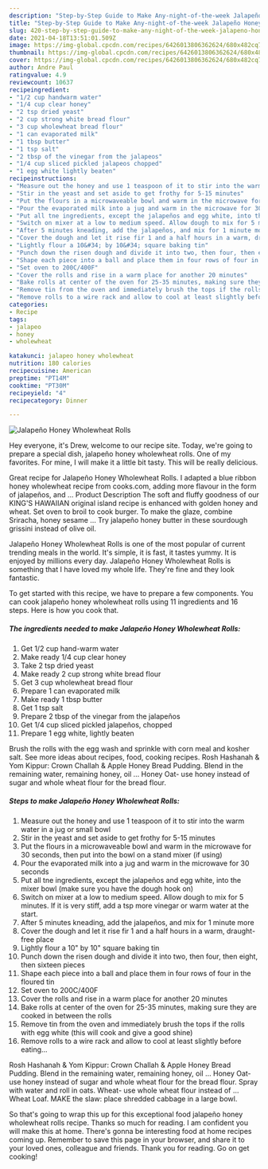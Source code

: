 ```yaml
---
description: "Step-by-Step Guide to Make Any-night-of-the-week Jalapeño Honey Wholewheat Rolls"
title: "Step-by-Step Guide to Make Any-night-of-the-week Jalapeño Honey Wholewheat Rolls"
slug: 420-step-by-step-guide-to-make-any-night-of-the-week-jalapeno-honey-wholewheat-rolls
date: 2021-04-18T13:51:01.509Z
image: https://img-global.cpcdn.com/recipes/6426013806362624/680x482cq70/jalapeno-honey-wholewheat-rolls-recipe-main-photo.jpg
thumbnail: https://img-global.cpcdn.com/recipes/6426013806362624/680x482cq70/jalapeno-honey-wholewheat-rolls-recipe-main-photo.jpg
cover: https://img-global.cpcdn.com/recipes/6426013806362624/680x482cq70/jalapeno-honey-wholewheat-rolls-recipe-main-photo.jpg
author: Andre Paul
ratingvalue: 4.9
reviewcount: 10637
recipeingredient:
- "1/2 cup handwarm water"
- "1/4 cup clear honey"
- "2 tsp dried yeast"
- "2 cup strong white bread flour"
- "3 cup wholewheat bread flour"
- "1 can evaporated milk"
- "1 tbsp butter"
- "1 tsp salt"
- "2 tbsp of the vinegar from the jalapeos"
- "1/4 cup sliced pickled jalapeos chopped"
- "1 egg white lightly beaten"
recipeinstructions:
- "Measure out the honey and use 1 teaspoon of it to stir into the warm water in a jug or small bowl"
- "Stir in the yeast and set aside to get frothy for 5-15 minutes"
- "Put the flours in a microwaveable bowl and warm in the microwave for 30 seconds, then put into the bowl on a stand mixer (if using)"
- "Pour the evaporated milk into a jug and warm in the microwave for 30 seconds"
- "Put all tne ingredients, except the jalapeños and egg white, into the mixer bowl (make sure you have the dough hook on)"
- "Switch on mixer at a low to medium speed. Allow dough to mix for 5 minutes. If it is very stiff, add a tsp more vinegar or warm water at the start."
- "After 5 minutes kneading, add the jalapeños, and mix for 1 minute more"
- "Cover the dough and let it rise fir 1 and a half hours in a warm, draught-free place"
- "Lightly flour a 10&#34; by 10&#34; square baking tin"
- "Punch down the risen dough and divide it into two, then four, then eight, then sixteen pieces"
- "Shape each piece into a ball and place them in four rows of four in the floured tin"
- "Set oven to 200C/400F"
- "Cover the rolls and rise in a warm place for another 20 minutes"
- "Bake rolls at center of the oven for 25-35 minutes, making sure they are cooked in between the rolls"
- "Remove tin from the oven and immediately brush the tops if the rolls with egg white (this will cook and give a good shine)"
- "Remove rolls to a wire rack and allow to cool at least slightly before eating..."
categories:
- Recipe
tags:
- jalapeo
- honey
- wholewheat

katakunci: jalapeo honey wholewheat 
nutrition: 180 calories
recipecuisine: American
preptime: "PT14M"
cooktime: "PT30M"
recipeyield: "4"
recipecategory: Dinner

---
```



![Jalapeño Honey Wholewheat Rolls](https://img-global.cpcdn.com/recipes/6426013806362624/680x482cq70/jalapeno-honey-wholewheat-rolls-recipe-main-photo.jpg)

Hey everyone, it's Drew, welcome to our recipe site. Today, we're going to prepare a special dish, jalapeño honey wholewheat rolls. One of my favorites. For mine, I will make it a little bit tasty. This will be really delicious.

Great recipe for Jalapeño Honey Wholewheat Rolls. I adapted a blue ribbon honey wholewheat recipe from cooks.com, adding more flavour in the form of jalapeños, and … Product Description The soft and fluffy goodness of our KING&#39;S HAWAIIAN original island recipe is enhanced with golden honey and wheat. Set oven to broil to cook burger. To make the glaze, combine Sriracha, honey sesame … Try jalapeño honey butter in these sourdough grissini instead of olive oil.

Jalapeño Honey Wholewheat Rolls is one of the most popular of current trending meals in the world. It's simple, it is fast, it tastes yummy. It is enjoyed by millions every day. Jalapeño Honey Wholewheat Rolls is something that I have loved my whole life. They're fine and they look fantastic.


To get started with this recipe, we have to prepare a few components. You can cook jalapeño honey wholewheat rolls using 11 ingredients and 16 steps. Here is how you cook that.

<!--inarticleads1-->

##### The ingredients needed to make Jalapeño Honey Wholewheat Rolls:

1. Get 1/2 cup hand-warm water
1. Make ready 1/4 cup clear honey
1. Take 2 tsp dried yeast
1. Make ready 2 cup strong white bread flour
1. Get 3 cup wholewheat bread flour
1. Prepare 1 can evaporated milk
1. Make ready 1 tbsp butter
1. Get 1 tsp salt
1. Prepare 2 tbsp of the vinegar from the jalapeños
1. Get 1/4 cup sliced pickled jalapeños, chopped
1. Prepare 1 egg white, lightly beaten


Brush the rolls with the egg wash and sprinkle with corn meal and kosher salt. See more ideas about recipes, food, cooking recipes. Rosh Hashanah &amp; Yom Kippur: Crown Challah &amp; Apple Honey Bread Pudding. Blend in the remaining water, remaining honey, oil … Honey Oat- use honey instead of sugar and whole wheat flour for the bread flour. 

<!--inarticleads2-->

##### Steps to make Jalapeño Honey Wholewheat Rolls:

1. Measure out the honey and use 1 teaspoon of it to stir into the warm water in a jug or small bowl
1. Stir in the yeast and set aside to get frothy for 5-15 minutes
1. Put the flours in a microwaveable bowl and warm in the microwave for 30 seconds, then put into the bowl on a stand mixer (if using)
1. Pour the evaporated milk into a jug and warm in the microwave for 30 seconds
1. Put all tne ingredients, except the jalapeños and egg white, into the mixer bowl (make sure you have the dough hook on)
1. Switch on mixer at a low to medium speed. Allow dough to mix for 5 minutes. If it is very stiff, add a tsp more vinegar or warm water at the start.
1. After 5 minutes kneading, add the jalapeños, and mix for 1 minute more
1. Cover the dough and let it rise fir 1 and a half hours in a warm, draught-free place
1. Lightly flour a 10&#34; by 10&#34; square baking tin
1. Punch down the risen dough and divide it into two, then four, then eight, then sixteen pieces
1. Shape each piece into a ball and place them in four rows of four in the floured tin
1. Set oven to 200C/400F
1. Cover the rolls and rise in a warm place for another 20 minutes
1. Bake rolls at center of the oven for 25-35 minutes, making sure they are cooked in between the rolls
1. Remove tin from the oven and immediately brush the tops if the rolls with egg white (this will cook and give a good shine)
1. Remove rolls to a wire rack and allow to cool at least slightly before eating...


Rosh Hashanah &amp; Yom Kippur: Crown Challah &amp; Apple Honey Bread Pudding. Blend in the remaining water, remaining honey, oil … Honey Oat- use honey instead of sugar and whole wheat flour for the bread flour. Spray with water and roll in oats. Wheat- use whole wheat flour instead of … Wheat Loaf. MAKE the slaw: place shredded cabbage in a large bowl. 

So that's going to wrap this up for this exceptional food jalapeño honey wholewheat rolls recipe. Thanks so much for reading. I am confident you will make this at home. There's gonna be interesting food at home recipes coming up. Remember to save this page in your browser, and share it to your loved ones, colleague and friends. Thank you for reading. Go on get cooking!
